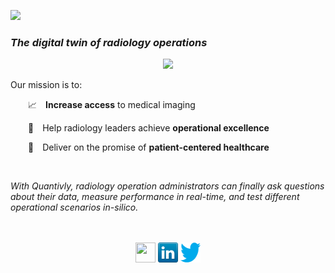 <a href="https://quantivly.com/" target="_blank"><img src="https://github.com/quantivly/.github/assets/133042121/0166a558-e3b7-48b5-9763-eceb0fa7183d" /></a>

### _The digital twin of radiology operations_

<div align="center">
  <img src="https://github.com/quantivly/.github/assets/133042121/9141d1ac-8d10-472f-8293-402b7ab640da" width="500"/>
</div>

Our mission is to:

&emsp;&emsp;📈&emsp;**Increase access** to medical imaging

&emsp;&emsp;🥇&emsp;Help radiology leaders achieve **operational excellence**

&emsp;&emsp;🙆&emsp;Deliver on the promise of **patient-centered healthcare**

<br/>

_With Quantivly, radiology operation administrators can finally ask questions about their data, 
measure performance in real-time, and test different operational scenarios in-silico._

<br/>
<br/>

<div align="center">
  <a href="https://quantivly.com/" target="_blank"><img src="https://quantivly.com/wp-content/uploads/2022/09/Logo.png" width="32" height="32" /></a>  
  <a href="https://www.linkedin.com/company/quantivly/" target="_blank"><img src="https://raw.githubusercontent.com/GalBenZvi/GalBenZvi/main/icons/linkedin.png" width="32" height="32" /></a>
  <a href="https://twitter.com/quantivly" target="_blank"><img src="https://raw.githubusercontent.com/GalBenZvi/GalBenZvi/main/icons/twitter.png" width="32" height="32" /></a>
</div>
